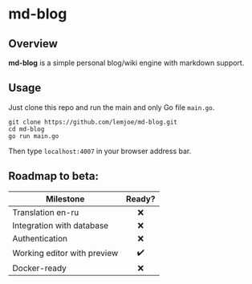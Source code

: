 # md-blog

## Overview

**md-blog** is a simple personal blog/wiki engine with markdown support.

## Usage

Just clone this repo and run the main and only Go file `main.go`.

~~~
git clone https://github.com/lemjoe/md-blog.git
cd md-blog
go run main.go
~~~

Then type `localhost:4007` in your browser address bar.

## Roadmap to beta:

|Milestone|Ready?|
|---|:--:|
| Translation en-ru | :x:|
| Integration with database | :x:|
| Authentication | :x:|
| Working editor with preview | :heavy_check_mark:|
| Docker-ready | :x:|